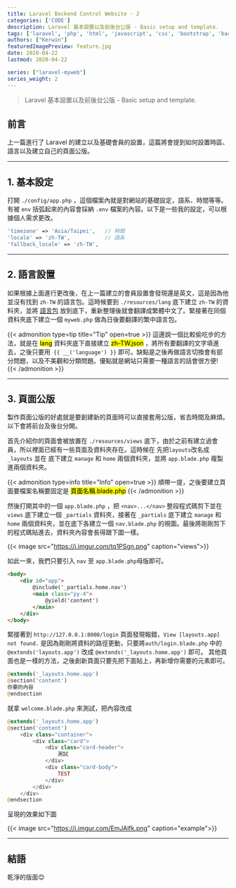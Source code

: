 ```yaml
---
title: Laravel Backend Control Website - 2
categories: ['CODE']
description: Laravel 基本設置以及前後台公版 - Basic setup and template.
tags: ['laravel', 'php', 'html', 'javascript', 'css', 'bootstrap', 'backend']
authors: ["Kerwin"]
featuredImagePreview: feature.jpg
date: 2020-04-22
lastmod: 2020-04-22

series: ["laravel-myweb"]
series_weight: 2
---
```


> Laravel 基本設置以及前後台公版 - Basic setup and template.

<!--more-->

## 前言

上一篇進行了 Laravel 的建立以及基礎會員的設置，這篇將會提到如何設置時區、語言以及建立自己的頁面公版。

---

## 1. 基本設定

打開 `./config/app.php` ，這個檔案內就是對網站的基礎設定，語系、時間等等。有被 `env` 括弧起來的內容會採納 `.env` 檔案的內容。以下是一些我的設定，可以根據個人需求更改。

```php
'timezone' => 'Asia/Taipei',   // 時間
'locale' => 'zh-TW',           // 語系
'fallback_locale' => 'zh-TW',
```

---

## 2. 語言設置

如果根據上面進行更改後，在上一篇建立的會員設置會發現還是英文，這是因為他並沒有找到 `zh-TW` 的語言包。這時候要到 `./resources/lang` 底下建立 `zh-TW` 的資料夾，並將 [語言包](https://github.com/caouecs/Laravel-lang/tree/master/src/zh-TW) 放到底下，重新整理後就會翻譯成繁體中文了。緊接著在同個資料夾底下建立一個 `myweb.php` 做為日後要翻譯的繁中語言包。

{{< admonition type=tip title="Tip" open=true >}}
這邊說一個比較偷吃步的方法，就是在 <mark>lang</mark> 資料夾底下直接建立 <mark>zh-TW.json</mark> ，將所有要翻譯的文字填進去，之後只要用` {{ __('language') }}` 即可。缺點是之後再做語言切換會有部分問題，以及不美觀和分類問題。優點就是網站只需要一種語言的話會很方便!
{{< /admonition >}}

---

## 3. 頁面公版

製作頁面公版的好處就是要創建新的頁面時可以直接套用公版，省去時間及麻煩。以下會將前台及後台分開。

首先介紹你的頁面會被放置在 `./resources/views` 底下，由於之前有建立過會員，所以裡面已經有一些頁面及資料夾存在。這時候在 先把`layouts`改名成 `_layouts` 並在 底下建立 `manage` 和 `home` 兩個資料夾，並將 `app.blade.php` 複製進兩個資料夾。

{{< admonition type=info title="Info" open=true >}}
順帶一提，之後要建立頁面要檔案名稱要固定是 <mark>頁面名稱.blade.php</mark>
{{< /admonition >}}

然後打開其中的一個 `app.blade.php` ，把 `<nav>...</nav>` 整段程式碼剪下並在 `views` 底下建立一個 `_partials` 資料夾，接著在 `_partials` 底下建立 `manage` 和 `home` 兩個資料夾，並在底下各建立一個 `nav.blade.php` 的視圖。最後將剛剛剪下的程式碼貼進去，資料夾內容會長得跟下圖一樣。

{{< image src="https://i.imgur.com/tq1PSgn.png" caption="views">}}

如此一來，我們只要引入 `nav` 至 `app.blade.php`母版即可。

```html
<body>
    <div id="app">
        @include('_partials.home.nav')
        <main class="py-4">
            @yield('content')
        </main>
    </div>
</body>
```

緊接著到 `http://127.0.0.1:8000/login` 頁面發現報錯，`View [layouts.app] not found.` 是因為剛剛將資料的路徑更動，只要將`auth/login.blade.php` 中的 `@extends('layouts.app')` 改成 `@extends('_layouts.home.app')` 即可。 其他頁面也是一樣的方法，之後創新頁面只要先把下面貼上，再新增你需要的元素即可。

```php
@extends('_layouts.home.app')
@section('content')
你要的內容
@endsection
```

 就拿 `welcome.blade.php` 來測試，把內容改成

```php
@extends('_layouts.home.app')
@section('content')
    <div class="container">
        <div class="card">
            <div class="card-header">
                測試
            </div>
            <div class="card-body">
                TEST
            </div>
        </div>
    </div>
@endsection
```

呈現的效果如下圖

{{< image src="https://i.imgur.com/EmJAlfk.png" caption="example">}}

---

## 結語

乾淨的版面😊
